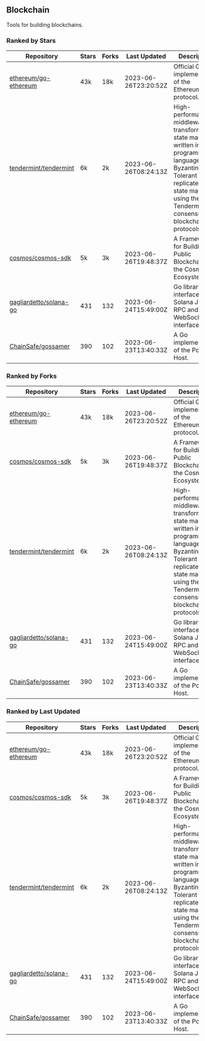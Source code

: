 ## Blockchain

Tools for building blockchains.

### Ranked by Stars

| Repository | Stars | Forks | Last Updated | Description | 
|------------|-------|-------|--------------|-------------|
| [ethereum/go-ethereum](https://github.com/ethereum/go-ethereum) | 43k | 18k | 2023-06-26T23:20:52Z |  Official Go implementation of the Ethereum protocol. |
| [tendermint/tendermint](https://github.com/tendermint/tendermint) | 6k | 2k | 2023-06-26T08:24:13Z |  High-performance middleware for transforming a state machine written in any programming language into a Byzantine Fault Tolerant replicated state machine using the Tendermint consensus and blockchain protocols. |
| [cosmos/cosmos-sdk](https://github.com/cosmos/cosmos-sdk) | 5k | 3k | 2023-06-26T19:48:37Z |  A Framework for Building Public Blockchains in the Cosmos Ecosystem. |
| [gagliardetto/solana-go](https://github.com/gagliardetto/solana-go) | 431 | 132 | 2023-06-24T15:49:00Z |  Go library to interface with Solana JSON RPC and WebSocket interfaces. |
| [ChainSafe/gossamer](https://github.com/ChainSafe/gossamer) | 390 | 102 | 2023-06-23T13:40:33Z |  A Go implementation of the Polkadot Host. |

### Ranked by Forks

| Repository | Stars | Forks | Last Updated | Description | 
|------------|-------|-------|--------------|-------------|
| [ethereum/go-ethereum](https://github.com/ethereum/go-ethereum) | 43k | 18k | 2023-06-26T23:20:52Z |  Official Go implementation of the Ethereum protocol. |
| [cosmos/cosmos-sdk](https://github.com/cosmos/cosmos-sdk) | 5k | 3k | 2023-06-26T19:48:37Z |  A Framework for Building Public Blockchains in the Cosmos Ecosystem. |
| [tendermint/tendermint](https://github.com/tendermint/tendermint) | 6k | 2k | 2023-06-26T08:24:13Z |  High-performance middleware for transforming a state machine written in any programming language into a Byzantine Fault Tolerant replicated state machine using the Tendermint consensus and blockchain protocols. |
| [gagliardetto/solana-go](https://github.com/gagliardetto/solana-go) | 431 | 132 | 2023-06-24T15:49:00Z |  Go library to interface with Solana JSON RPC and WebSocket interfaces. |
| [ChainSafe/gossamer](https://github.com/ChainSafe/gossamer) | 390 | 102 | 2023-06-23T13:40:33Z |  A Go implementation of the Polkadot Host. |

### Ranked by Last Updated

| Repository | Stars | Forks | Last Updated | Description | 
|------------|-------|-------|--------------|-------------|
| [ethereum/go-ethereum](https://github.com/ethereum/go-ethereum) | 43k | 18k | 2023-06-26T23:20:52Z |  Official Go implementation of the Ethereum protocol. |
| [cosmos/cosmos-sdk](https://github.com/cosmos/cosmos-sdk) | 5k | 3k | 2023-06-26T19:48:37Z |  A Framework for Building Public Blockchains in the Cosmos Ecosystem. |
| [tendermint/tendermint](https://github.com/tendermint/tendermint) | 6k | 2k | 2023-06-26T08:24:13Z |  High-performance middleware for transforming a state machine written in any programming language into a Byzantine Fault Tolerant replicated state machine using the Tendermint consensus and blockchain protocols. |
| [gagliardetto/solana-go](https://github.com/gagliardetto/solana-go) | 431 | 132 | 2023-06-24T15:49:00Z |  Go library to interface with Solana JSON RPC and WebSocket interfaces. |
| [ChainSafe/gossamer](https://github.com/ChainSafe/gossamer) | 390 | 102 | 2023-06-23T13:40:33Z |  A Go implementation of the Polkadot Host. |

